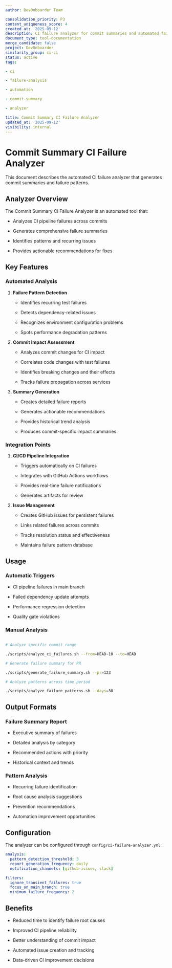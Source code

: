 ```yaml
---
author: DevOnboarder Team

consolidation_priority: P3
content_uniqueness_score: 4
created_at: '2025-09-12'
description: CI failure analyzer for commit summaries and automated failure detection
document_type: tool-documentation
merge_candidate: false
project: DevOnboarder
similarity_group: ci-ci
status: active
tags:

- ci

- failure-analysis

- automation

- commit-summary

- analyzer

title: Commit Summary CI Failure Analyzer
updated_at: '2025-09-12'
visibility: internal
---
```


# Commit Summary CI Failure Analyzer

This document describes the automated CI failure analyzer that generates commit summaries and failure patterns.

## Analyzer Overview

The Commit Summary CI Failure Analyzer is an automated tool that:

- Analyzes CI pipeline failures across commits

- Generates comprehensive failure summaries

- Identifies patterns and recurring issues

- Provides actionable recommendations for fixes

## Key Features

### Automated Analysis

1. **Failure Pattern Detection**

   - Identifies recurring test failures

   - Detects dependency-related issues

   - Recognizes environment configuration problems

   - Spots performance degradation patterns

2. **Commit Impact Assessment**

   - Analyzes commit changes for CI impact

   - Correlates code changes with test failures

   - Identifies breaking changes and their effects

   - Tracks failure propagation across services

3. **Summary Generation**

   - Creates detailed failure reports

   - Generates actionable recommendations

   - Provides historical trend analysis

   - Produces commit-specific impact summaries

### Integration Points

1. **CI/CD Pipeline Integration**

   - Triggers automatically on CI failures

   - Integrates with GitHub Actions workflows

   - Provides real-time failure notifications

   - Generates artifacts for review

2. **Issue Management**

   - Creates GitHub issues for persistent failures

   - Links related failures across commits

   - Tracks resolution status and effectiveness

   - Maintains failure pattern database

## Usage

### Automatic Triggers

- CI pipeline failures in main branch

- Failed dependency update attempts

- Performance regression detection

- Quality gate violations

### Manual Analysis

```bash

# Analyze specific commit range

./scripts/analyze_ci_failures.sh --from=HEAD~10 --to=HEAD

# Generate failure summary for PR

./scripts/generate_failure_summary.sh --pr=123

# Analyze patterns across time period

./scripts/analyze_failure_patterns.sh --days=30

```

## Output Formats

### Failure Summary Report

- Executive summary of failures

- Detailed analysis by category

- Recommended actions with priority

- Historical context and trends

### Pattern Analysis

- Recurring failure identification

- Root cause analysis suggestions

- Prevention recommendations

- Automation improvement opportunities

## Configuration

The analyzer can be configured through `config/ci-failure-analyzer.yml`:

```yaml
analysis:
  pattern_detection_threshold: 3
  report_generation_frequency: daily
  notification_channels: [github-issues, slack]

filters:
  ignore_transient_failures: true
  focus_on_main_branch: true
  minimum_failure_frequency: 2

```

## Benefits

- Reduced time to identify failure root causes

- Improved CI pipeline reliability

- Better understanding of commit impact

- Automated issue creation and tracking

- Data-driven CI improvement decisions
